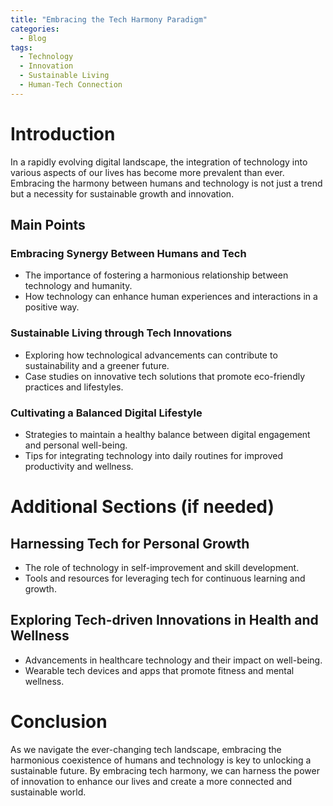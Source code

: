 ```yaml
---
title: "Embracing the Tech Harmony Paradigm"
categories:
  - Blog
tags:
  - Technology
  - Innovation
  - Sustainable Living
  - Human-Tech Connection
---
```


# Introduction
In a rapidly evolving digital landscape, the integration of technology into various aspects of our lives has become more prevalent than ever. Embracing the harmony between humans and technology is not just a trend but a necessity for sustainable growth and innovation.

## Main Points
### Embracing Synergy Between Humans and Tech
- The importance of fostering a harmonious relationship between technology and humanity.
- How technology can enhance human experiences and interactions in a positive way.

### Sustainable Living through Tech Innovations
- Exploring how technological advancements can contribute to sustainability and a greener future.
- Case studies on innovative tech solutions that promote eco-friendly practices and lifestyles.

### Cultivating a Balanced Digital Lifestyle
- Strategies to maintain a healthy balance between digital engagement and personal well-being.
- Tips for integrating technology into daily routines for improved productivity and wellness.

# Additional Sections (if needed)
## Harnessing Tech for Personal Growth
- The role of technology in self-improvement and skill development.
- Tools and resources for leveraging tech for continuous learning and growth.

## Exploring Tech-driven Innovations in Health and Wellness
- Advancements in healthcare technology and their impact on well-being.
- Wearable tech devices and apps that promote fitness and mental wellness.

# Conclusion
As we navigate the ever-changing tech landscape, embracing the harmonious coexistence of humans and technology is key to unlocking a sustainable future. By embracing tech harmony, we can harness the power of innovation to enhance our lives and create a more connected and sustainable world.